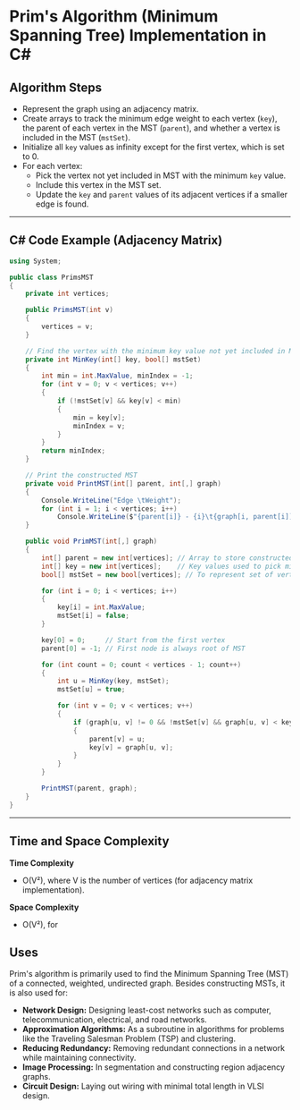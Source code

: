 # Prim's Algorithm (Minimum Spanning Tree) Implementation in C#

## Algorithm Steps

- Represent the graph using an adjacency matrix.
- Create arrays to track the minimum edge weight to each vertex (`key`), the parent of each vertex in the MST (`parent`), and whether a vertex is included in the MST (`mstSet`).
- Initialize all `key` values as infinity except for the first vertex, which is set to 0.
- For each vertex:
  - Pick the vertex not yet included in MST with the minimum `key` value.
  - Include this vertex in the MST set.
  - Update the `key` and `parent` values of its adjacent vertices if a smaller edge is found.

---

## C# Code Example (Adjacency Matrix)

```csharp
using System;

public class PrimsMST
{
    private int vertices;

    public PrimsMST(int v)
    {
        vertices = v;
    }

    // Find the vertex with the minimum key value not yet included in MST
    private int MinKey(int[] key, bool[] mstSet)
    {
        int min = int.MaxValue, minIndex = -1;
        for (int v = 0; v < vertices; v++)
        {
            if (!mstSet[v] && key[v] < min)
            {
                min = key[v];
                minIndex = v;
            }
        }
        return minIndex;
    }

    // Print the constructed MST
    private void PrintMST(int[] parent, int[,] graph)
    {
        Console.WriteLine("Edge \tWeight");
        for (int i = 1; i < vertices; i++)
            Console.WriteLine($"{parent[i]} - {i}\t{graph[i, parent[i]]}");
    }

    public void PrimMST(int[,] graph)
    {
        int[] parent = new int[vertices]; // Array to store constructed MST
        int[] key = new int[vertices];    // Key values used to pick minimum weight edge
        bool[] mstSet = new bool[vertices]; // To represent set of vertices included in MST

        for (int i = 0; i < vertices; i++)
        {
            key[i] = int.MaxValue;
            mstSet[i] = false;
        }

        key[0] = 0;     // Start from the first vertex
        parent[0] = -1; // First node is always root of MST

        for (int count = 0; count < vertices - 1; count++)
        {
            int u = MinKey(key, mstSet);
            mstSet[u] = true;

            for (int v = 0; v < vertices; v++)
            {
                if (graph[u, v] != 0 && !mstSet[v] && graph[u, v] < key[v])
                {
                    parent[v] = u;
                    key[v] = graph[u, v];
                }
            }
        }

        PrintMST(parent, graph);
    }
}
```

---

## Time and Space Complexity

**Time Complexity**

- O(V²), where V is the number of vertices (for adjacency matrix implementation).

**Space Complexity**

- O(V²), for

## Uses

Prim's algorithm is primarily used to find the Minimum Spanning Tree (MST) of a connected, weighted, undirected graph. Besides constructing MSTs, it is also used for:

- **Network Design:** Designing least-cost networks such as computer, telecommunication, electrical, and road networks.
- **Approximation Algorithms:** As a subroutine in algorithms for problems like the Traveling Salesman Problem (TSP) and clustering.
- **Reducing Redundancy:** Removing redundant connections in a network while maintaining connectivity.
- **Image Processing:** In segmentation and constructing region adjacency graphs.
- **Circuit Design:** Laying out wiring with minimal total length in VLSI design.
